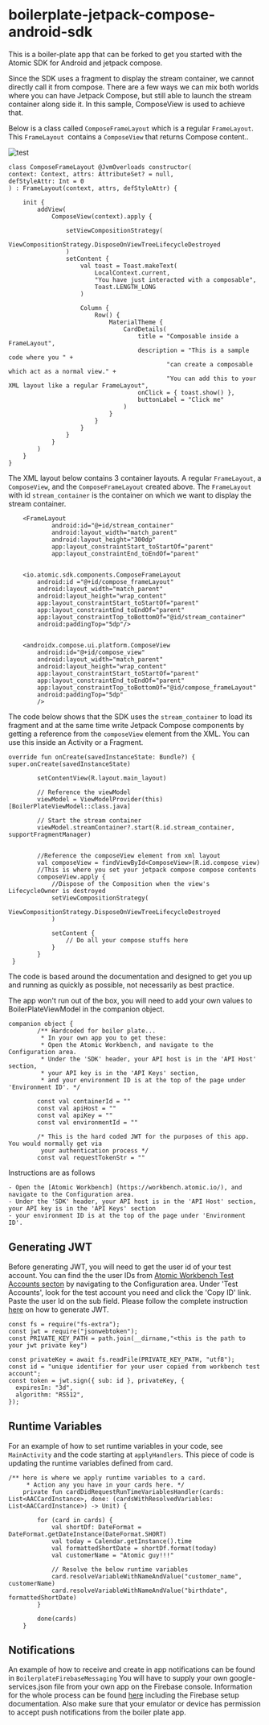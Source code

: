 # boilerplate-jetpack-compose-android-sdk
This is a boiler-plate app that can be forked to get you started with the Atomic SDK for Android and jetpack compose.

Since the SDK uses a fragment to display the stream container, we cannot directly call it from compose. There are a few
ways we can mix both worlds where you can have Jetpack Compose, but still able to launch the stream container
along side it. In this sample, ComposeView is used to achieve that. 

Below is a class called `ComposeFrameLayout` which is a regular `FrameLayout`. This `FrameLayout `contains a `ComposeView` that returns
Compose content..


![test](Screenshot.png)

```
class ComposeFrameLayout @JvmOverloads constructor(
context: Context, attrs: AttributeSet? = null,
defStyleAttr: Int = 0
) : FrameLayout(context, attrs, defStyleAttr) {

    init {
        addView(
            ComposeView(context).apply {

                setViewCompositionStrategy(
                    ViewCompositionStrategy.DisposeOnViewTreeLifecycleDestroyed
                )
                setContent {
                    val toast = Toast.makeText(
                        LocalContext.current,
                        "You have just interacted with a composable",
                        Toast.LENGTH_LONG
                    )

                    Column {
                        Row() {
                            MaterialTheme {
                                CardDetails(
                                    title = "Composable inside a FrameLayout",
                                    description = "This is a sample code where you " +
                                            "can create a composable which act as a normal view." +
                                            "You can add this to your XML layout like a regular FrameLayout",
                                    onClick = { toast.show() },
                                    buttonLabel = "Click me"
                                )
                            }
                        }
                    }
                }
            }
        )
    }
}
```

The XML layout below contains 3 container layouts. A regular `FrameLayout`, a `ComposeView`, and the `ComposeFrameLayout` created above.
The `FrameLayout` with id `stream_container` is the container on which we want to display the
stream container.

```
    <FrameLayout
            android:id="@+id/stream_container"
            android:layout_width="match_parent"
            android:layout_height="300dp"
            app:layout_constraintStart_toStartOf="parent"
            app:layout_constraintEnd_toEndOf="parent"


    <io.atomic.sdk.components.ComposeFrameLayout
        android:id ="@+id/compose_frameLayout"
        android:layout_width="match_parent"
        android:layout_height="wrap_content"
        app:layout_constraintStart_toStartOf="parent"
        app:layout_constraintEnd_toEndOf="parent"
        app:layout_constraintTop_toBottomOf="@id/stream_container"
        android:paddingTop="5dp"/>


    <androidx.compose.ui.platform.ComposeView
        android:id="@+id/compose_view"
        android:layout_width="match_parent"
        android:layout_height="wrap_content"
        app:layout_constraintStart_toStartOf="parent"
        app:layout_constraintEnd_toEndOf="parent"
        app:layout_constraintTop_toBottomOf="@id/compose_frameLayout"
        android:paddingTop="5dp"
        />
```

The code below shows that the SDK uses the `stream_container` to load its fragment and at the same time
write Jetpack Compose components by getting a reference from the `composeView` element from the XML. You can use this
inside an Activity or a Fragment.

```
override fun onCreate(savedInstanceState: Bundle?) {
super.onCreate(savedInstanceState)

        setContentView(R.layout.main_layout)

        // Reference the viewModel
        viewModel = ViewModelProvider(this)[BoilerPlateViewModel::class.java]

        // Start the stream container
        viewModel.streamContainer?.start(R.id.stream_container, supportFragmentManager)


        //Reference the composeView element from xml layout
        val composeView = findViewById<ComposeView>(R.id.compose_view)
        //This is where you set your jetpack compose compose contents
        composeView.apply {
            //Dispose of the Composition when the view's LifecycleOwner is destroyed
            setViewCompositionStrategy(
                ViewCompositionStrategy.DisposeOnViewTreeLifecycleDestroyed
            )

            setContent {
                // Do all your compose stuffs here
            }
        }
 }

```

The code is based around the documentation and designed to get you up and running as quickly as possible, not necessarily as best practice.

The app won't run out of the box, you will need to add your own values to BoilerPlateViewModel in the companion object.


```
companion object {
        /** Hardcoded for boiler plate...
         * In your own app you to get these:
         * Open the Atomic Workbench, and navigate to the Configuration area.
         * Under the 'SDK' header, your API host is in the 'API Host' section,
         * your API key is in the 'API Keys' section,
         * and your environment ID is at the top of the page under 'Environment ID'. */

        const val containerId = ""
        const val apiHost = ""
        const val apiKey = ""
        const val environmentId = ""

        /* This is the hard coded JWT for the purposes of this app. You would normally get via
         your authentication process */
        const val requestTokenStr = ""
```

Instructions are as follows

    - Open the [Atomic Workbench] (https://workbench.atomic.io/), and navigate to the Configuration area.
    - Under the 'SDK' header, your API host is in the 'API Host' section, your API key is in the 'API Keys' section
    - your environment ID is at the top of the page under 'Environment ID'.


## Generating JWT
Before generating JWT, you will need to get the user id of your test account.
You can find the the user IDs from [Atomic Workbench Test Accounts secton](https://workbench.atomic.io)
by navigating to the Configuration area. Under 'Test Accounts', look for the test account you need and click the 'Copy ID' link.
Paste the user Id on the sub field. Please follow the complete instruction [here](https://documentation.atomic.io/sdks/auth-SDK) on how to
generate JWT.

```
const fs = require("fs-extra");
const jwt = require("jsonwebtoken");
const PRIVATE_KEY_PATH = path.join(__dirname,"<this is the path to your jwt private key")

const privateKey = await fs.readFile(PRIVATE_KEY_PATH, "utf8");
const id = "unique identifier for your user copied from workbench test account";
const token = jwt.sign({ sub: id }, privateKey, {
  expiresIn: "3d",
  algorithm: "RS512",
});

```


## Runtime Variables

For an example of how to set runtime variables in your code, see `MainActivity` and the code starting
at `applyHandlers`. This piece of code is updating the runtime variables defined from card.

```
/** here is where we apply runtime variables to a card.
     * Action any you have in your cards here. */
    private fun cardDidRequestRunTimeVariablesHandler(cards: List<AACCardInstance>, done: (cardsWithResolvedVariables: List<AACCardInstance>) -> Unit) {

        for (card in cards) {
            val shortDf: DateFormat = DateFormat.getDateInstance(DateFormat.SHORT)
            val today = Calendar.getInstance().time
            val formattedShortDate = shortDf.format(today)
            val customerName = "Atomic guy!!!"

            // Resolve the below runtime variables
            card.resolveVariableWithNameAndValue("customer_name", customerName)
            card.resolveVariableWithNameAndValue("birthdate", formattedShortDate)
        }

        done(cards)
    }

```
## Notifications

An example of how to receive and create in app notifications can be found in `BoilerplateFirebaseMessaging`
You will have to supply your own google-services.json file from your own app on the Firebase console.
Information for the whole process can be found [here](https://documentation.atomic.io/sdks/android#notifications)
including the Firebase setup documentation. Also make sure that your emulator or device has permission to accept push notifications
from the boiler plate app.
